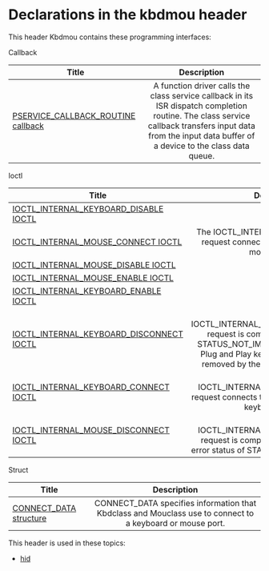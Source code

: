 # Declarations in the kbdmou header
This header Kbdmou contains these programming interfaces:

Callback

| Title        | Description    |
| ------------- |:-------------:|
| [PSERVICE_CALLBACK_ROUTINE callback](nc-kbdmou-pservice-callback-routine.md) | A function driver calls the class service callback in its ISR dispatch completion routine. The class service callback transfers input data from the input data buffer of a device to the class data queue. |
Ioctl

| Title        | Description    |
| ------------- |:-------------:|
| [IOCTL_INTERNAL_KEYBOARD_DISABLE IOCTL](ni-kbdmou-ioctl-internal-keyboard-disable.md) | TBD |
| [IOCTL_INTERNAL_MOUSE_CONNECT IOCTL](ni-kbdmou-ioctl-internal-mouse-connect.md) | The IOCTL_INTERNAL_MOUSE_CONNECT request connects Mouclass service to a mouse device. |
| [IOCTL_INTERNAL_MOUSE_DISABLE IOCTL](ni-kbdmou-ioctl-internal-mouse-disable.md) | TBD |
| [IOCTL_INTERNAL_MOUSE_ENABLE IOCTL](ni-kbdmou-ioctl-internal-mouse-enable.md) | TBD |
| [IOCTL_INTERNAL_KEYBOARD_ENABLE IOCTL](ni-kbdmou-ioctl-internal-keyboard-enable.md) | TBD |
| [IOCTL_INTERNAL_KEYBOARD_DISCONNECT IOCTL](ni-kbdmou-ioctl-internal-keyboard-disconnect.md) | The IOCTL_INTERNAL_KEYBOARD_DISCONNECT request is completed with a status of STATUS_NOT_IMPLEMENTED. Note that a Plug and Play keyboard can be added or removed by the Plug and Play manager. |
| [IOCTL_INTERNAL_KEYBOARD_CONNECT IOCTL](ni-kbdmou-ioctl-internal-keyboard-connect.md) | The IOCTL_INTERNAL_KEYBOARD_CONNECT request connects the Kbdclass service to the keyboard device. |
| [IOCTL_INTERNAL_MOUSE_DISCONNECT IOCTL](ni-kbdmou-ioctl-internal-mouse-disconnect.md) | The IOCTL_INTERNAL_MOUSE_DISCONNECT request is completed by Moufiltr with an error status of STATUS_NOT_IMPLEMENTED. |
Struct

| Title        | Description    |
| ------------- |:-------------:|
| [CONNECT_DATA structure](ns-kbdmou--connect-data.md) | CONNECT_DATA specifies information that Kbdclass and Mouclass use to connect to a keyboard or mouse port. |

This header is used in these topics:

- [hid](..content/_hid)
